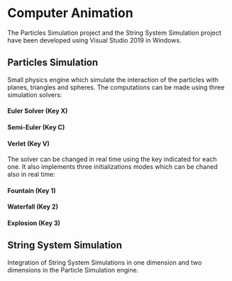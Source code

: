 # Computer Animation
 
The Particles Simulation project and the String System Simulation project have been developed using Visual Studio 2019 in Windows.

## Particles Simulation

Small physics engine which simulate the interaction of the particles with planes, triangles and spheres.
The computations can be made using three simulation solvers: 
#### Euler Solver (Key X)
#### Semi-Euler (Key C)
#### Verlet (Key V)
The solver can be changed in real time using the key indicated for each one. 
It also implements three initializations modes which can be chaned also in real time: 
#### Fountain (Key 1)
#### Waterfall (Key 2)
#### Explosion (Key 3)

## String System Simulation

Integration of String System Simulations in one dimension and two dimensions in the Particle Simulation engine.

